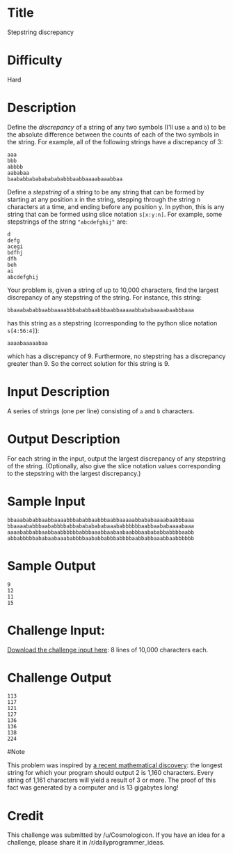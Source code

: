 # Title

Stepstring discrepancy

# Difficulty

Hard

# Description

Define the _discrepancy_ of a string of any two symbols (I'll use `a` and `b`) to be the absolute difference between the counts of each of the two symbols in the string. For example, all of the following strings have a discrepancy of 3: 

    aaa 
    bbb 
    abbbb 
    aababaa 
    baababbababababababbbaabbaaaabaaabbaa 

Define a _stepstring_ of a string to be any string that can be formed by starting at any position x in the string, stepping through the string n characters at a time, and ending before any position y. In python, this is any string that can be formed using slice notation `s[x:y:n]`. For example, some stepstrings of the string `"abcdefghij"` are: 

    d
    defg
    acegi
    bdfhj
    dfh
    beh
    ai
    abcdefghij

Your problem is, given a string of up to 10,000 characters, find the largest discrepancy of any stepstring of the string. For instance, this string:

    bbaaabababbaabbaaaabbbababbaabbbaabbaaaaabbababaaaabaabbbaaa 

has this string as a stepstring (corresponding to the python slice notation `s[4:56:4]`): 

    aaaabaaaaabaa 

which has a discrepancy of 9. Furthermore, no stepstring has a discrepancy greater than 9. So the correct solution for this string is 9. 

# Input Description

A series of strings (one per line) consisting of `a` and `b` characters. 

# Output Description

For each string in the input, output the largest discrepancy of any stepstring of the string. (Optionally, also give the slice notation values corresponding to the stepstring with the largest discrepancy.) 

# Sample Input

    bbaaabababbaabbaaaabbbababbaabbbaabbaaaaabbababaaaabaabbbaaa
    bbaaaababbbaababbbbabbabababababaaababbbbbbaabbaababaaaabaaa
    aaaababbabbaabbaabbbbbbabbbaaabbaabaabaabbbaabababbabbbbaabb
    abbabbbbbababaabaaababbbbaababbabbbabbbbaabbabbaaabbaabbbbbb

# Sample Output

    9
    12
    11
    15

# Challenge Input:

[Download the challenge input here](http://pastebin.com/raw.php?i=Xt3BV8nK): 8 lines of 10,000 characters each. 

# Challenge Output 

    113
    117
    121
    127
    136
    136
    138
    224

#Note

This problem was inspired by [a recent mathematical discovery](http://www.newscientist.com/article/dn25068-wikipediasize-maths-proof-too-big-for-humans-to-check.html#.Uwa72lK9jAR): the longest string for which your program should output 2 is 1,160 characters. Every string of 1,161 characters will yield a result of 3 or more. The proof of this fact was generated by a computer and is 13 gigabytes long!

# Credit

This challenge was submitted by /u/Cosmologicon. If you have an idea for a challenge, please share it in /r/dailyprogrammer_ideas. 
